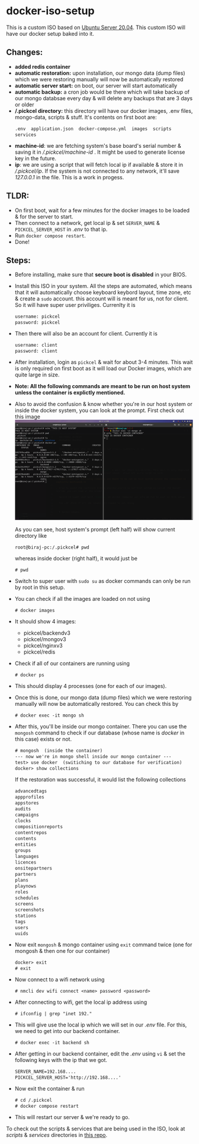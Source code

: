 # docker-iso-setup

This is a custom ISO based on [Ubuntu Server 20.04](https://releases.ubuntu.com/focal/). This custom ISO will have our docker setup baked into it.

## Changes:

- **added redis container**
- **automatic restoration:** upon installation, our mongo data (dump files) which we were restoring manually will now be automatically restored
- **automatic server start:** on boot, our server will start automatically
- **automatic backup:** a cron job would be there which will take backup of our mongo databsae every day & will delete any backups that are 3 days or older
- **/.pickcel directory:** this directory will have our docker images, .env files, mongo-data, scripts & stuff. It's contents on first boot are:
  ```
  .env  application.json  docker-compose.yml  images  scripts  services
  ```
- **machine-id**: we are fetching system's base board's serial number & saving it in _/.pickcel/machine-id_ . It might be used to generate license key in the future.
- **ip**: we are using a script that will fetch local ip if available & store it in _/.pickcel/ip_. If the system is not connected to any network, it'll save _127.0.0.1_ in the file. This is a work in progess.

## TLDR:

- On first boot, wait for a few minutes for the docker images to be loaded & for the server to start.
- Then connect to a network, get local ip & set `SERVER_NAME` & `PICKCEL_SERVER_HOST` in _.env_ to that ip.
- Run `docker compose restart`.
- Done!

## Steps:

- Before installing, make sure that **secure boot is disabled** in your BIOS.

- Install this ISO in your system. All the steps are automated, which means that it will automatically choose keyboard keybord layout, time zone, etc & create a `sudo` account. this account will is meant for us, not for client. So it will have super user priviliges. Currenlty it is

  ```
  username: pickcel
  password: pickcel
  ```

- Then there will also be an account for client. Currently it is

  ```
  username: client
  password: client
  ```

- After installation, login as `pickcel` & wait for about 3-4 minutes. This wait is only required on first boot as it will load our Docker images, which are quite large in size.

- **Note: All the following commands are meant to be run on host system unless the container is explictly mentioned.**

- Also to avoid the confusion & know whether you're in our host system or inside the docker system, you can look at the prompt. First check out this image
  ![Screenshot](images/host-vs-container.png)

  As you can see, host system's prompt (left half) will show current directory like

  ```
  root@biraj-pc:/.pickcel# pwd
  ```

  whereas inside docker (right half), it would just be

  ```
  # pwd
  ```

- Switch to super user with `sudo su` as docker commands can only be run by root in this setup.

- You can check if all the images are loaded on not using

  ```
  # docker images
  ```

- It should show 4 images:

  - pickcel/backendv3
  - pickcel/mongov3
  - pickcel/nginxv3
  - pickcel/redis

- Check if all of our containers are running using

  ```
  # docker ps
  ```

- This should display 4 processes (one for each of our images).

- Once this is done, our mongo data (dump files) which we were restoring manually will now be automatically restored. You can check this by

  ```
  # docker exec -it mongo sh
  ```

- After this, you'll be inside our mongo container. There you can use the `mongosh` command to check if our database (whose name is _docker_ in this case) exists or not.

  ```
  # mongosh  (inside the container)
  --- now we're in mongo shell inside our mongo container ---
  test> use docker  (switiching to our database for verification)
  docker> show collections
  ```

  If the restoration was successful, it would list the following collections

  ```
  advancedtags
  appprofiles
  appstores
  audits
  campaigns
  clocks
  compositionreports
  contentrepos
  contents
  entities
  groups
  languages
  licences
  onsitepartners
  partners
  plans
  playnows
  roles
  schedules
  screens
  screenshots
  stations
  tags
  users
  uuids
  ```

- Now exit `mongosh` & mongo container using `exit` command twice (one for mongosh & then one for our container)

  ```
  docker> exit
  # exit
  ```

- Now connect to a wifi network using

  ```
  # nmcli dev wifi connect <name> password <password>
  ```

- After connecting to wifi, get the local ip address using

  ```
  # ifconfig | grep "inet 192."
  ```

- This will give use the local ip which we will set in our _.env_ file. For this, we need to get into our backend container.

  ```
  # docker exec -it backend sh
  ```

- After getting in our backend container, edit the _.env_ using `vi` & set the following keys with the ip that we got.

  ```
  SERVER_NAME=192.168....
  PICKCEL_SERVER_HOST='http://192.168....'
  ```

- Now exit the container & run

  ```
  # cd /.pickcel
  # docker compose restart
  ```

- This will restart our server & we're ready to go.

To check out the scripts & services that are being used in the ISO, look at _scripts_ & _services_ directories in [this repo](https://github.com/biraj-pickcel/custom-iso-with-docker).
